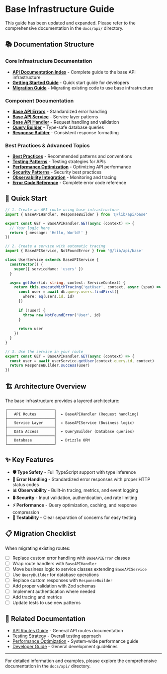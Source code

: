 # Base Infrastructure Guide

This guide has been updated and expanded. Please refer to the comprehensive documentation in the `docs/api/` directory.

## 📚 Documentation Structure

### Core Infrastructure Documentation
- **[API Documentation Index](./api/README.md)** - Complete guide to the base API infrastructure
- **[Getting Started Guide](./api/getting-started.md)** - Quick start guide for developers
- **[Migration Guide](./api/migration-guide.md)** - Migrating existing code to use base infrastructure

### Component Documentation
- **[Base API Errors](./api/base-api-errors.md)** - Standardized error handling
- **[Base API Service](./api/base-api-service.md)** - Service layer patterns
- **[Base API Handler](./api/base-api-handler.md)** - Request handling and validation
- **[Query Builder](./api/query-builder.md)** - Type-safe database queries
- **[Response Builder](./api/response-builder.md)** - Consistent response formatting

### Best Practices & Advanced Topics
- **[Best Practices](./api/best-practices.md)** - Recommended patterns and conventions
- **[Testing Patterns](./api/testing-patterns.md)** - Testing strategies for APIs
- **[Performance Optimization](./api/performance-optimization.md)** - Optimizing API performance
- **[Security Patterns](./api/security-patterns.md)** - Security best practices
- **[Observability Integration](./api/observability-integration.md)** - Monitoring and tracing
- **[Error Code Reference](./api/error-code-reference.md)** - Complete error code reference

## 🚀 Quick Start

```typescript
// 1. Create an API route using base infrastructure
import { BaseAPIHandler, ResponseBuilder } from '@/lib/api/base'

export const GET = BaseAPIHandler.GET(async (context) => {
  // Your logic here
  return { message: 'Hello, World!' }
})

// 2. Create a service with automatic tracing
import { BaseAPIService, NotFoundError } from '@/lib/api/base'

class UserService extends BaseAPIService {
  constructor() {
    super({ serviceName: 'users' })
  }

  async getUser(id: string, context: ServiceContext) {
    return this.executeWithTracing('getUser', context, async (span) => {
      const user = await db.query.users.findFirst({
        where: eq(users.id, id)
      })
      
      if (!user) {
        throw new NotFoundError('User', id)
      }
      
      return user
    })
  }
}

// 3. Use the service in your route
export const GET = BaseAPIHandler.GET(async (context) => {
  const user = await userService.getUser(context.query.id, context)
  return ResponseBuilder.success(user)
})
```

## 🏗️ Architecture Overview

The base infrastructure provides a layered architecture:

```
┌─────────────────────┐
│   API Routes        │  ← BaseAPIHandler (Request handling)
├─────────────────────┤
│   Service Layer     │  ← BaseAPIService (Business logic)
├─────────────────────┤
│   Data Access       │  ← QueryBuilder (Database queries)
├─────────────────────┤
│   Database          │  ← Drizzle ORM
└─────────────────────┘
```

## ✨ Key Features

- **🛡️ Type Safety** - Full TypeScript support with type inference
- **🚦 Error Handling** - Standardized error responses with proper HTTP status codes
- **📊 Observability** - Built-in tracing, metrics, and event logging
- **🔒 Security** - Input validation, authentication, and rate limiting
- **⚡ Performance** - Query optimization, caching, and response compression
- **🧪 Testability** - Clear separation of concerns for easy testing

## 📋 Migration Checklist

When migrating existing routes:

- [ ] Replace custom error handling with `BaseAPIError` classes
- [ ] Wrap route handlers with `BaseAPIHandler`
- [ ] Move business logic to service classes extending `BaseAPIService`
- [ ] Use `QueryBuilder` for database operations
- [ ] Replace custom responses with `ResponseBuilder`
- [ ] Add proper validation with Zod schemas
- [ ] Implement authentication where needed
- [ ] Add tracing and metrics
- [ ] Update tests to use new patterns

## 🔗 Related Documentation

- [API Routes Guide](./API_ROUTES_GUIDE.md) - General API routes documentation
- [Testing Strategy](./TESTING_STRATEGY.md) - Overall testing approach
- [Performance Optimization](./PERFORMANCE_OPTIMIZATION.md) - System-wide performance guide
- [Developer Guide](./DEVELOPER_GUIDE.md) - General development guidelines

---

For detailed information and examples, please explore the comprehensive documentation in the `docs/api/` directory.